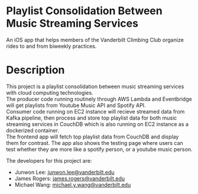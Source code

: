 # Playlist Consolidation Between Music Streaming Services
An iOS app that helps members of the Vanderbilt Climbing Club organize rides to and from biweekly practices.

# Description
<p>This project is a playlist consolidation between music streaming services with cloud computing technologies.<br>
The producer code running routinely through AWS Lambda and Eventbridge will get playlists from Youtube Music API and Spotify API.<br>
Consumer code running on EC2 instance will recieve streamed data from Kafka pipeline, then process and store top playlist data for both music streaming services in CouchDB which is also running on EC2 instance as a dockerized container.<br>
The frontend app will fetch top playlist data from CouchDB and display them for contrast. The app also shows the testing page where users can test whether they are more like a spotify person, or a youtube music person.
</p>

The developers for this project are:
* Junwon Lee: [junwon.lee@vanderbilt.edu](mailto:junwon.lee@vanderbilt.edu)
* James Rogers: [james.rogers@vanderbilt.edu](mailto:james.rogers@vanderbilt.edu)
* Michael Wang: [michael.y.wang@vanderbilt.edu](mailto:michael.y.wang@vanderbilt.edu)
